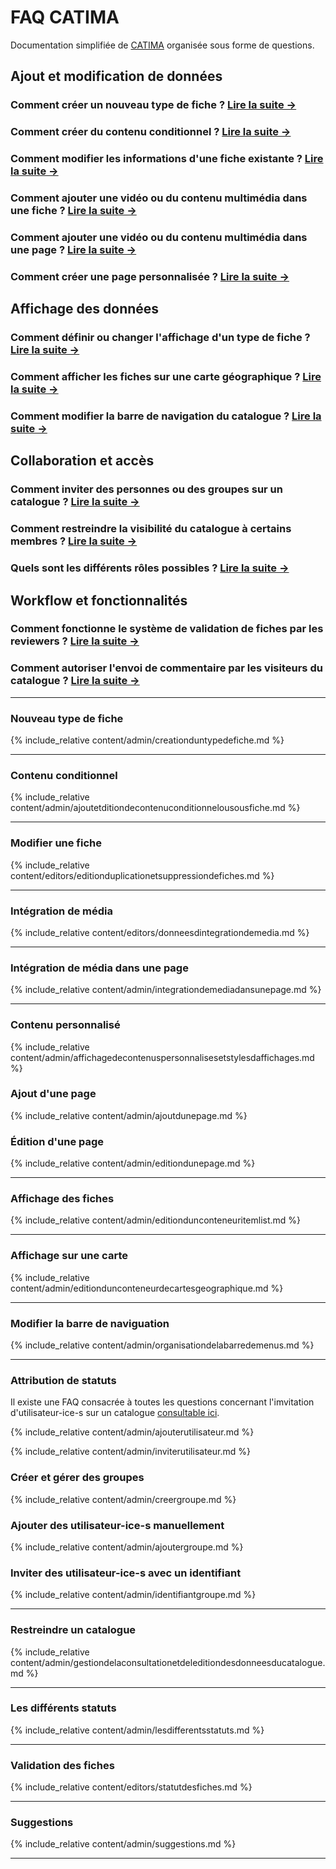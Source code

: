
<!-- This is a FAQ front file. FAQs don't have side navigation bars. They start with a list of questions organized by themes and pointing to elements lower in the page. In the second part of the file, every content part is called under a title using the include_relative syntax of Jekyll -->

# FAQ CATIMA

Documentation simplifiée de [CATIMA](https://catima.github.io/userdoc/) organisée sous forme de questions.

## Ajout et modification de données

### Comment créer un nouveau type de fiche ? [Lire la suite →](#nouveau-type-de-fiche)

### Comment créer du contenu conditionnel ? [Lire la suite →](#contenu-conditionnel)

### Comment modifier les informations d'une fiche existante ? [Lire la suite →](#modifier-une-fiche)

### Comment ajouter une vidéo ou du contenu multimédia dans une **fiche** ? [Lire la suite →](#int&eacute;gration-de-m&eacute;dia)

### Comment ajouter une vidéo ou du contenu multimédia dans une **page** ? [Lire la suite →](#int&eacute;gration-de-m&eacute;dia-dans-une-page)

### Comment créer une page personnalisée ? [Lire la suite →](#contenu-personnalis&eacute;)

## Affichage des données

### Comment définir ou changer l'affichage d'un type de fiche ? [Lire la suite →](#affichage-des-fiches)

### Comment afficher les fiches sur une carte géographique ? [Lire la suite →](#affichage-sur-une-carte)

### Comment modifier la barre de navigation du catalogue ? [Lire la suite →](#modifier-la-barre-de-naviguation)

## Collaboration et accès

### Comment inviter des personnes ou des groupes sur un catalogue ? [Lire la suite →](#attribution)

### Comment restreindre la visibilité du catalogue à certains membres ? [Lire la suite →](#restreindre-un-catalogue)

### Quels sont les différents rôles possibles ? [Lire la suite →](#les-diff&eacute;rents-statuts)

## Workflow et fonctionnalités

### Comment fonctionne le système de validation de fiches par les reviewers ? [Lire la suite →](#validation-des-fiches)

<!-- ### Comment créer et gérer un catalogue multilingue ?

pas dans la doc **-> à créer ?** -->

### Comment autoriser l'envoi de commentaire par les visiteurs du catalogue ? [Lire la suite →](#suggestions)

----

### Nouveau type de fiche

{% include_relative content/admin/creationduntypedefiche.md %}

----

### Contenu conditionnel

{% include_relative content/admin/ajoutetditiondecontenuconditionnelousousfiche.md %}

----

### Modifier une fiche

{% include_relative content/editors/editionduplicationetsuppressiondefiches.md %}

----

### Intégration de média

{% include_relative content/editors/donneesdintegrationdemedia.md %}

----

### Intégration de média dans une page

{% include_relative content/admin/integrationdemediadansunepage.md %}

----

### Contenu personnalisé

{% include_relative content/admin/affichagedecontenuspersonnalisesetstylesdaffichages.md %}

<a id="ajoutpage"></a>

### Ajout d'une page

{% include_relative content/admin/ajoutdunepage.md %}

<a id="editionpage"></a>

### Édition d'une page

{% include_relative content/admin/editiondunepage.md %}

----

### Affichage des fiches

{% include_relative content/admin/editiondunconteneuritemlist.md %}

----

### Affichage sur une carte

{% include_relative content/admin/editiondunconteneurdecartesgeographique.md %}

----

### Modifier la barre de naviguation

{% include_relative content/admin/organisationdelabarredemenus.md %}

----
<a id="attribution"></a>

### Attribution de statuts

Il existe une FAQ consacrée à toutes les questions concernant l'imvitation d'utilisateur-ice-s sur un catalogue [consultable ici](https://catima.github.io/userdoc/fr/faqinvitation.html).

{% include_relative content/admin/ajouterutilisateur.md %}

{% include_relative content/admin/inviterutilisateur.md %}

### Créer et gérer des groupes

{% include_relative content/admin/creergroupe.md %}

### Ajouter des utilisateur-ice-s manuellement

{% include_relative content/admin/ajoutergroupe.md %}

### Inviter des utilisateur-ice-s avec un identifiant

{% include_relative content/admin/identifiantgroupe.md %}

----

### Restreindre un catalogue

{% include_relative content/admin/gestiondelaconsultationetdeleditiondesdonneesducatalogue.md %}

----

### Les différents statuts

{% include_relative content/admin/lesdifferentsstatuts.md %}

----

### Validation des fiches

{% include_relative content/editors/statutdesfiches.md %}

----

### Suggestions

{% include_relative content/admin/suggestions.md %}

----
